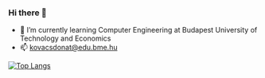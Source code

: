 ### Hi there 👋

- 🌱 I’m currently learning Computer Engineering at Budapest University of Technology and Economics
- 📫 kovacsdonat@edu.bme.hu


[![Top Langs](https://github-readme-stats.vercel.app/api/top-langs/?username=kovacsdonat8&layout=compact)](https://github.com/anuraghazra/github-readme-stats)
